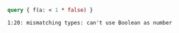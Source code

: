 ```graphql
query { f(a: < 1 * false) }
```

```
1:20: mismatching types: can't use Boolean as number
```
